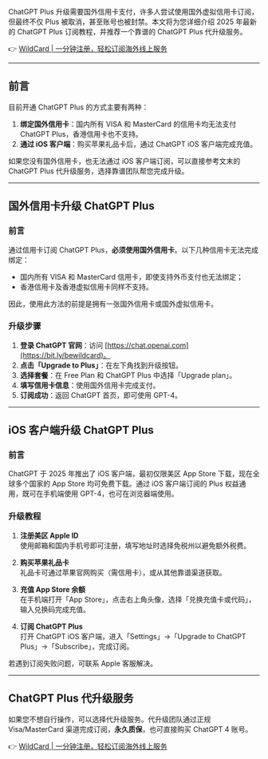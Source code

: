 ChatGPT Plus 升级需要国外信用卡支付，许多人尝试使用国外虚拟信用卡订阅，但最终不仅 Plus 被取消，甚至账号也被封禁。本文将为您详细介绍 2025 年最新的 ChatGPT Plus 订阅教程，并推荐一个靠谱的 ChatGPT Plus 代升级服务。

👉 [WildCard | 一分钟注册，轻松订阅海外线上服务](https://bit.ly/bewildcard)

---

## 前言

目前开通 ChatGPT Plus 的方式主要有两种：

1. **绑定国外信用卡**：国内所有 VISA 和 MasterCard 的信用卡均无法支付 ChatGPT Plus，香港信用卡也不支持。
2. **通过 iOS 客户端**：购买苹果礼品卡后，通过 ChatGPT iOS 客户端完成充值。

如果您没有国外信用卡，也无法通过 iOS 客户端订阅，可以直接参考文末的 ChatGPT Plus 代升级服务，选择靠谱团队帮您完成升级。

---

## 国外信用卡升级 ChatGPT Plus

### 前言

通过信用卡订阅 ChatGPT Plus，**必须使用国外信用卡**。以下几种信用卡无法完成绑定：

- 国内所有 VISA 和 MasterCard 信用卡，即使支持外币支付也无法绑定；
- 香港信用卡及香港虚拟信用卡同样不支持。

因此，使用此方法的前提是拥有一张国外信用卡或国外虚拟信用卡。

### 升级步骤

1. **登录 ChatGPT 官网**：访问 [https://chat.openai.com](https://bit.ly/bewildcard)。
2. **点击「Upgrade to Plus」**：在左下角找到升级按钮。
3. **选择套餐**：在 Free Plan 和 ChatGPT Plus 中选择「Upgrade plan」。
4. **填写信用卡信息**：使用国外信用卡完成支付。
5. **订阅成功**：返回 ChatGPT 首页，即可使用 GPT-4。

---

## iOS 客户端升级 ChatGPT Plus

### 前言

ChatGPT 于 2025 年推出了 iOS 客户端，最初仅限美区 App Store 下载，现在全球多个国家的 App Store 均可免费下载。通过 iOS 客户端订阅的 Plus 权益通用，既可在手机端使用 GPT-4，也可在浏览器端使用。

### 升级教程

1. **注册美区 Apple ID**  
   使用邮箱和国内手机号即可注册，填写地址时选择免税州以避免额外税费。

2. **购买苹果礼品卡**  
   礼品卡可通过苹果官网购买（需信用卡），或从其他靠谱渠道获取。

3. **充值 App Store 余额**  
   在手机端打开「App Store」，点击右上角头像，选择「兑换充值卡或代码」，输入兑换码完成充值。

4. **订阅 ChatGPT Plus**  
   打开 ChatGPT iOS 客户端，进入「Settings」->「Upgrade to ChatGPT Plus」->「Subscribe」，完成订阅。

若遇到订阅失败问题，可联系 Apple 客服解决。

---

## ChatGPT Plus 代升级服务

如果您不想自行操作，可以选择代升级服务。代升级团队通过正规 Visa/MasterCard 渠道完成订阅，**永久质保**，也可直接购买 ChatGPT 4 账号。

👉 [WildCard | 一分钟注册，轻松订阅海外线上服务](https://bit.ly/bewildcard)